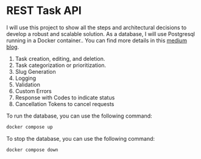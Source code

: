 # REST Task API

I will use this project to show all the steps and architectural decisions to develop a robust and scalable solution. As a database, I will use Postgresql running in a Docker container.. You can find more details in this
[medium blog](https://medium.com/@sandropucp/rest-web-api-with-net-core-e38347bce373).

1. Task creation, editing, and deletion.
2. Task categorization or prioritization.
3. Slug Generation
4. Logging 
5. Validation
6. Custom Errors
7. Response with Codes to indicate status
8. Cancellation Tokens to cancel requests

To run the database, you can use the following command:

```bash
docker compose up
```

To stop the database, you can use the following command:

```bash
docker compose down
```